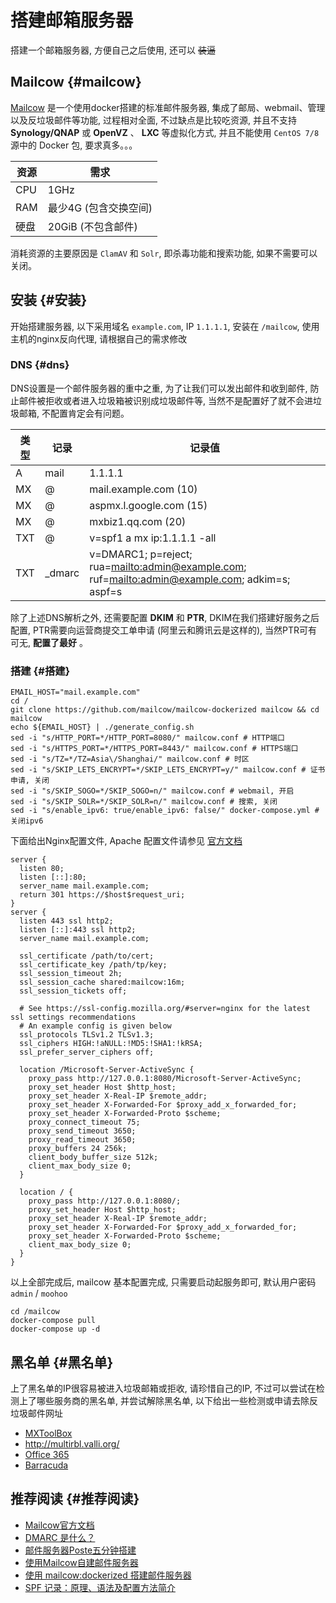# 搭建邮箱服务器


搭建一个邮箱服务器, 方便自己之后使用, 还可以 ~~装逼~~


## Mailcow {#mailcow}

[Mailcow](https://mailcow.email/) 是一个使用docker搭建的标准邮件服务器, 集成了邮局、webmail、管理以及反垃圾邮件等功能, 过程相对全面, 不过缺点是比较吃资源, 并且不支持 **Synology/QNAP** 或 **OpenVZ** 、 **LXC** 等虚拟化方式, 并且不能使用 `CentOS 7/8` 源中的 Docker 包, 要求真多。。。

| 资源 | 需求          |
|----|-------------|
| CPU | 1GHz          |
| RAM | 最少4G (包含交换空间) |
| 硬盘 | 20GiB (不包含邮件) |

消耗资源的主要原因是 `ClamAV` 和 `Solr`, 即杀毒功能和搜索功能, 如果不需要可以关闭。


## 安装 {#安装}

开始搭建服务器, 以下采用域名 `example.com`, IP `1.1.1.1`, 安装在 `/mailcow`, 使用主机的nginx反向代理, 请根据自己的需求修改


### DNS {#dns}

DNS设置是一个邮件服务器的重中之重, 为了让我们可以发出邮件和收到邮件, 防止邮件被拒收或者进入垃圾箱被识别成垃圾邮件等, 当然不是配置好了就不会进垃圾邮箱, 不配置肯定会有问题。

| 类型 | 记录    | 记录值                                                                                              |
|----|-------|--------------------------------------------------------------------------------------------------|
| A   | mail    | 1.1.1.1                                                                                             |
| MX  | @       | mail.example.com (10)                                                                               |
| MX  | @       | aspmx.l.google.com (15)                                                                             |
| MX  | @       | mxbiz1.qq.com (20)                                                                                  |
| TXT | @       | v=spf1 a mx ip:1.1.1.1 -all                                                                         |
| TXT | \_dmarc | v=DMARC1; p=reject; rua=<mailto:admin@example.com>; ruf=<mailto:admin@example.com>; adkim=s; aspf=s |

除了上述DNS解析之外, 还需要配置 **DKIM** 和 **PTR**, DKIM在我们搭建好服务之后配置, PTR需要向运营商提交工单申请 (阿里云和腾讯云是这样的), 当然PTR可有可无, **配置了最好** 。


### 搭建 {#搭建}

```shell
EMAIL_HOST="mail.example.com"
cd /
git clone https://github.com/mailcow/mailcow-dockerized mailcow && cd mailcow
echo ${EMAIL_HOST} | ./generate_config.sh
sed -i "s/HTTP_PORT=*/HTTP_PORT=8080/" mailcow.conf # HTTP端口
sed -i "s/HTTPS_PORT=*/HTTPS_PORT=8443/" mailcow.conf # HTTPS端口
sed -i "s/TZ=*/TZ=Asia\/Shanghai/" mailcow.conf # 时区
sed -i "s/SKIP_LETS_ENCRYPT=*/SKIP_LETS_ENCRYPT=y/" mailcow.conf # 证书申请, 关闭
sed -i "s/SKIP_SOGO=*/SKIP_SOGO=n/" mailcow.conf # webmail, 开启
sed -i "s/SKIP_SOLR=*/SKIP_SOLR=n/" mailcow.conf # 搜索, 关闭
sed -i "s/enable_ipv6: true/enable_ipv6: false/" docker-compose.yml # 关闭ipv6
```

下面给出Nginx配置文件, Apache 配置文件请参见 [官方文档](https://mailcow.github.io/mailcow-dockerized-docs/firststeps-rp/#apache-24)

```Nginx
server {
  listen 80;
  listen [::]:80;
  server_name mail.example.com;
  return 301 https://$host$request_uri;
}
server {
  listen 443 ssl http2;
  listen [::]:443 ssl http2;
  server_name mail.example.com;

  ssl_certificate /path/to/cert;
  ssl_certificate_key /path/tp/key;
  ssl_session_timeout 2h;
  ssl_session_cache shared:mailcow:16m;
  ssl_session_tickets off;

  # See https://ssl-config.mozilla.org/#server=nginx for the latest ssl settings recommendations
  # An example config is given below
  ssl_protocols TLSv1.2 TLSv1.3;
  ssl_ciphers HIGH:!aNULL:!MD5:!SHA1:!kRSA;
  ssl_prefer_server_ciphers off;

  location /Microsoft-Server-ActiveSync {
    proxy_pass http://127.0.0.1:8080/Microsoft-Server-ActiveSync;
    proxy_set_header Host $http_host;
    proxy_set_header X-Real-IP $remote_addr;
    proxy_set_header X-Forwarded-For $proxy_add_x_forwarded_for;
    proxy_set_header X-Forwarded-Proto $scheme;
    proxy_connect_timeout 75;
    proxy_send_timeout 3650;
    proxy_read_timeout 3650;
    proxy_buffers 24 256k;
    client_body_buffer_size 512k;
    client_max_body_size 0;
  }

  location / {
    proxy_pass http://127.0.0.1:8080/;
    proxy_set_header Host $http_host;
    proxy_set_header X-Real-IP $remote_addr;
    proxy_set_header X-Forwarded-For $proxy_add_x_forwarded_for;
    proxy_set_header X-Forwarded-Proto $scheme;
    client_max_body_size 0;
  }
}
```

以上全部完成后, mailcow 基本配置完成, 只需要启动起服务即可, 默认用户密码 `admin` / `moohoo`

```shell
cd /mailcow
docker-compose pull
docker-compose up -d
```


## 黑名单 {#黑名单}

上了黑名单的IP很容易被进入垃圾邮箱或拒收, 请珍惜自己的IP, 不过可以尝试在检测上了哪些服务商的黑名单, 并尝试解除黑名单, 以下给出一些检测或申请去除反垃圾邮件网址

-   [MXToolBox](https://mxtoolbox.com/SuperTool.aspx)
-   <http://multirbl.valli.org/>
-   [Office 365](https://sender.office.com/)
-   [Barracuda](https://www.barracudacentral.org/rbl/removal-request)


## 推荐阅读 {#推荐阅读}

-   [Mailcow官方文档](https://mailcow.github.io/mailcow-dockerized-docs/)
-   [DMARC 是什么？](https://www.cnblogs.com/dmarcly/p/10947796.html)
-   [邮件服务器Poste五分钟搭建](https://newpants.top/2019/11/14/%E9%82%AE%E4%BB%B6%E6%9C%8D%E5%8A%A1%E5%99%A8Poste%E4%BA%94%E5%88%86%E9%92%9F%E6%90%AD%E5%BB%BA/)
-   [使用Mailcow自建邮件服务器](https://lala.im/4168.html)
-   [使用 mailcow:dockerized 搭建邮件服务器](https://low.bi/p/r7VbxEKo3zA)
-   [SPF 记录：原理、语法及配置方法简介](http://www.renfei.org/blog/introduction-to-spf.html)

